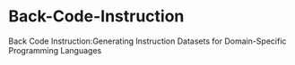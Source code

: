 # Back-Code-Instruction
Back Code Instruction:Generating Instruction Datasets for Domain-Specific Programming Languages
